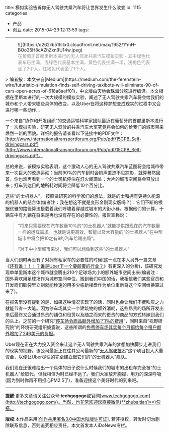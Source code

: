 title: 模拟实验告诉你无人驾驶共乘汽车将让世界发生什么改变
id: 1115
categories:
  - 产品
  - 创业
date: 2015-04-29 12:13:59
tags:
---

<figure id="d5b1" class="graf--figure">
<div class="aspectRatioPlaceholder is-locked">![](https://d262ilb51hltx0.cloudfront.net/max/1952/1*mH-BOo35H8cAZhZxn9U14w.jpeg)</div>
<figcaption class="imageCaption"><span style="color: #999999;">在葡萄牙首都里斯本进行的无人驾驶共乘汽车模拟实验 - 其中绿色代表车已坐满，浅绿色代表基本坐满，黄色代表坐满一半，浅褐色代表坐了2个人，红褐色代表坐了1个人。</span></figcaption></figure>
> 编者按：本文来自[Medium](https://medium.com/the-ferenstein-wire/futuristic-simulation-finds-self-driving-taxibots-will-eliminate-90-of-cars-open-acres-of-618a8aeff01)，中文版由天地会珠海分舵进行编译。本文根据在里斯本进行的一次大规模的模拟实验，阐述了无人驾驶共乘汽车将会给我们的城市和个人带来哪些具体的改变，以及Uber在将这种梦想变成现实的过程中又会进行哪一些动作...

一个来自“协作和开发组织“的交通运输科学家团队最近在葡萄牙的首都里斯本进行了一次模拟实验，研究无人驾驶的共乘汽车大军究竟将会如何的给我们的城市带来焕然一新的面貌。详细的报告请查看以下链接中的PDF文件：[http://www.internationaltransportforum.org/Pub/pdf/15CPB_Self-drivingcars.pdf](http://www.internationaltransportforum.org/Pub/pdf/15CPB_Self-drivingcars.pdf)。

总的来说，该模拟实验表明，这个激动人心的无人驾驶共乘汽车蓝图将会给城市带来一次巨大的改造运动：当前90%的汽车到时会销声匿迹不见踪影，就算蓦然回首，你也难再看到一个的士司机停泊在灯火阑珊处；大片的城市空间将会释放出来；打车到达目的地所耗时间将会降低10个百分比。

这些“的士机器人“， 按照做研究的科学家们的想法，就是的士和拥有更持久能源的机器人的结合体(编者注：我在想这不就是变形金刚现实版吗？)：它们不断的根据优雅的路径算法搭载着我们呼啸着穿越过城市的大街小巷。根据他们的计算，十辆车中有九辆在将来是再也没有存在的必要性的，报告宣称说：

> “将来只需要现在汽车数量10%的“的士机器人”就能提供跟现在的汽车数量一样的运载需求。也就是说更高效、智能以及大容量的“的士机器人”在中型城市中将会把10之有9的汽车给踢出局“。
> 
> “对于中小型城市来说，我们可以想像到这些“的士机器人”

当人们到时再没有了对拥有私家车的必要性的时候(这一点在本人另外一篇文章《[还有谁！！！？谁是Uber下一个要颠覆的行业？](http://techgogogo.com/2015/04/%e8%bf%98%e6%9c%89%e8%b0%81%ef%bc%81%ef%bc%81%ef%bc%81%ef%bc%9f%e8%b0%81%e6%98%afuber%e4%b8%8b%e4%b8%80%e4%b8%aa%e8%a6%81%e9%a2%a0%e8%a6%86%e7%9a%84%e8%a1%8c%e4%b8%9a%ef%bc%9f/)》有更深入的分析)，该研究发现单单里斯本这个城市就会腾出210个足球场大小的额外城市空间出来(编者注：国外喜欢用足球场作为城市空间单位，搬到我们中国的话，我相信我们某些官员和开发商们脑袋里立刻就能秒速的用多少栋新楼盘作为单位重新将这个空间给换算过来了)。

在报告里没有提到的是，如果这种情况实现了的话，同时也会让我们不费吹灰之力就能节省一大笔。因为停车场其实一个建筑物的额外消耗，这些昂贵的场所开发出来后最终又会通过昂贵的铺位和租赁以及随之而来的更贵的商品的方式转嫁到我们的头上。之前的一个研究“[停车场令商品额外增加了1%的费用](http://www.washingtonpost.com/blogs/wonkblog/wp/2015/01/29/how-cheap-parking-makes-a-lot-of-life-more-expensive/)“，同时来自“视野研究院”的环境研究组织披露说，这些所谓的[免费停车场其实每个月都给每个租户额外增加了246美元的负担](http://streetsblog.net/2013/12/13/study-parking-minimums-cost-seattle-renters-246-a-month/)。

Uber现在正在大力投入资金来让这个无人驾驶共乘汽车的梦想加快脚步走进我们的现实的视野。该公司最近正在往其公司最新的“[无人驾驶技术](http://www.theverge.com/2015/2/2/7966527/uber-just-announced-its-own-self-driving-car-project)”这个项目投入大量资金，以便让Uber尽快的完全建立起它们的“的士机器人”舰队。

我们现在还很难给出一个具体的日子说什么时候我们的城市的出租车完全被“的士机器人”给取代，但我相信为时已经不远了。我们大家放开胸襟，用力的深深呼吸(因为到时你再不用担心PM2.5了)，准备迎接这个美好时代的到来吧。

* * *

**提醒**:更多文章请关注公众号:**techgogogo**或官网[www.techgogogo.com](http://techgogogo.com/)。当然，也非常欢迎您直接微信(**zhubaitian1**)勾搭。

**版权**:本作品采用[[创作共用署名3.0中国大陆版许可证](http://creativecommons.org/licenses/by/3.0/cn/)], 若非授权，转发时切勿删除联系信息，否则追究相应责任。本文首发本人iDoNews专栏。